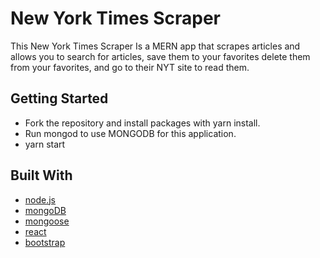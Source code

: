 # New York Times Scraper

This New York Times Scraper Is a MERN app that scrapes articles and allows you to search for articles, save them to your favorites delete them from your favorites, and go to their NYT site to read them.

## Getting Started

- Fork the repository and install packages with yarn install.
- Run mongod to use MONGODB for this application.
- yarn start

## Built With

- [node.js](https://nodejs.org/en/)
- [mongoDB](https://www.mongodb.com/)
- [mongoose](http://mongoosejs.com/)
- [react](https://reactjs.org/)
- [bootstrap](https://getbootstrap.com/)
